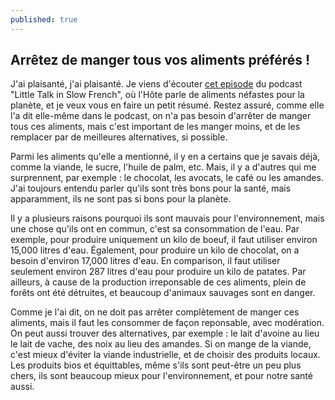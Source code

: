 ```yaml
---
published: true
---
```

## Arrêtez de manger tous vos aliments préférés !

J'ai plaisanté, j'ai plaisanté. Je viens d'écouter [cet episode](https://open.spotify.com/episode/4Y0V5eWg4EmWltK5gNcFlu?si=eZXwL3ulSfGTIVakdd_UaA) du podcast "Little Talk in Slow French", où l'Hôte parle de aliments néfastes pour la planète, et je veux vous en faire un petit résumé. Restez assuré, comme elle l'a dit elle-même dans le podcast, on n'a pas besoin d'arrêter de manger tous ces aliments, mais c'est important de les manger moins, et de les remplacer par de meilleures alternatives, si possible.

Parmi les aliments qu'elle a mentionné, il y en a certains que je savais déjà, comme la viande, le sucre, l'huile de palm, etc. Mais, il y a d'autres qui me surprennent, par exemple : le chocolat, les avocats, le café ou les amandes. J'ai toujours entendu parler qu'ils sont très bons pour la santé, mais apparamment, ils ne sont pas si bons pour la planète.

Il y a plusieurs raisons pourquoi ils sont mauvais pour l'environnement, mais une chose qu'ils ont en commun, c'est sa consommation de l'eau. Par exemple, pour produire uniquement un kilo de boeuf, il faut utiliser environ 15,000 litres d'eau. Également, pour produire un kilo de chocolat, on a besoin d'environ 17,000 litres d'eau. En comparison, il faut utiliser seulement environ 287 litres d'eau pour produire un kilo de patates. Par ailleurs, à cause de la production irreponsable de ces aliments, plein de forêts ont été détruites, et beaucoup d'animaux sauvages sont en danger.

Comme je l'ai dit, on ne doit pas arrêter complètement de manger ces aliments, mais il faut les consommer de façon reponsable, avec modération. On peut aussi trouver des alternatives, par exemple : le lait d'avoine au lieu le lait de vache, des noix au lieu des amandes. Si on mange de la viande, c'est mieux d'éviter la viande industrielle, et de choisir des produits locaux. Les produits bios et équittables, même s'ils sont peut-être un peu plus chers, ils sont beaucoup mieux pour l'environnement, et pour notre santé aussi.
